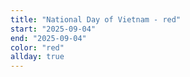 ```yaml
---
title: "National Day of Vietnam - red"
start: "2025-09-04"
end: "2025-09-04"
color: "red"
allday: true
---
```


